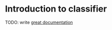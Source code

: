 # Introduction to classifier

TODO: write [great documentation](http://jacobian.org/writing/great-documentation/what-to-write/)
